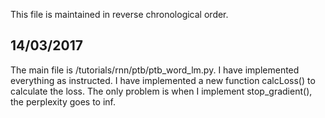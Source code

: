This file is maintained in reverse chronological order.

## 14/03/2017
The main file is /tutorials/rnn/ptb/ptb_word_lm.py.
I have implemented everything as instructed. I have implemented a new function calcLoss() to calculate the loss. The only problem is when I implement stop_gradient(), the perplexity goes to inf.